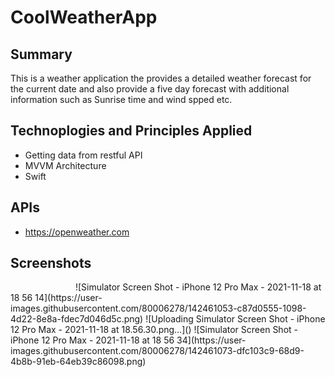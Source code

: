# CoolWeatherApp

## Summary
This is a weather application the provides a detailed weather forecast for the current date and also provide a five day forecast with additional information such as Sunrise time and wind spped etc.

## Technoplogies and Principles Applied
- Getting data from restful API
- MVVM Architecture
- Swift

## APIs
- https://openweather.com
## Screenshots
<img src= "![Simulator Screen Shot - iPhone 12 Pro Max - 2021-11-18 at 18 56 14](https://user-images.githubusercontent.com/80006278/142461053-c87d0555-1098-4d22-8e8a-fdec7d046d5c.png)" width="100" height="10" >   
![Simulator Screen Shot - iPhone 12 Pro Max - 2021-11-18 at 18 56 14](https://user-images.githubusercontent.com/80006278/142461053-c87d0555-1098-4d22-8e8a-fdec7d046d5c.png)
![Uploading Simulator Screen Shot - iPhone 12 Pro Max - 2021-11-18 at 18.56.30.png…]()
![Simulator Screen Shot - iPhone 12 Pro Max - 2021-11-18 at 18 56 34](https://user-images.githubusercontent.com/80006278/142461073-dfc103c9-68d9-4b8b-91eb-64eb39c86098.png)

